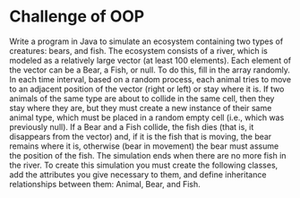 # Challenge of OOP

Write a program in Java to simulate an ecosystem containing two types of creatures: bears, and fish. The ecosystem consists of a river, which is modeled as a relatively large vector (at least 100 elements). Each element of the vector can be a Bear, a Fish, or null. To do this, fill in the array randomly. In each time interval, based on a random process, each animal tries to move to an adjacent position of the vector (right or left) or stay where it is. If two animals of the same type are about to collide in the same cell, then they stay where they are, but they must create a new instance of their same animal type, which must be placed in a random empty cell (i.e., which was previously null). If a Bear and a Fish collide, the fish dies (that is, it disappears from the vector) and, if it is the fish that is moving, the bear remains where it is, otherwise (bear in movement) the bear must assume the position of the fish. The simulation ends when there are no more fish in the river. To create this simulation you must create the following classes, add the attributes you give necessary to them, and define inheritance relationships between them: Animal, Bear, and Fish.